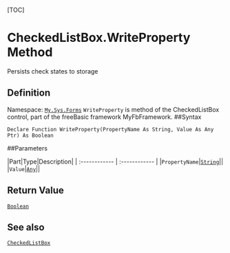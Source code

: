 [TOC]
# CheckedListBox.WriteProperty Method
Persists check states to storage
## Definition
Namespace: [`My.Sys.Forms`](My.Sys.Forms.md)
`WriteProperty` is method of the CheckedListBox control, part of the freeBasic framework MyFbFramework.
##Syntax
```freeBasic
Declare Function WriteProperty(PropertyName As String, Value As Any Ptr) As Boolean
```

##Parameters

|Part|Type|Description|
| :------------ | :------------ |
|`PropertyName`|[`String`]("https://www.freebasic.net/wiki/KeyPgString")||
|`Value`|[`Any`]("https://www.freebasic.net/wiki/KeyPgAny")||

## Return Value
[`Boolean`]("https://www.freebasic.net/wiki/KeyPgBoolean")
## See also
[`CheckedListBox`](CheckedListBox.md)
